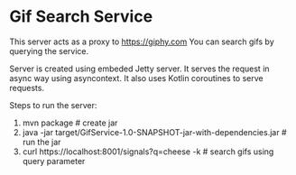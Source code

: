 # Gif Search Service
This server acts as a proxy to https://giphy.com
You can search gifs by querying the service. 

Server is created using embeded Jetty server. It serves the request in async way using asyncontext. It also uses Kotlin coroutines to serve requests. 

Steps to run the server:
1. mvn package # create jar 
2. java -jar target/GifService-1.0-SNAPSHOT-jar-with-dependencies.jar  # run the jar 
3. curl https://localhost:8001/signals?q=cheese -k # search gifs using query parameter
